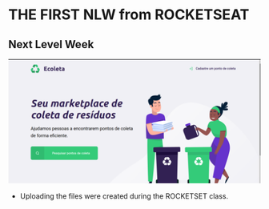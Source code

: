 # THE FIRST NLW from ROCKETSEAT

## Next Level Week

![Apresentation](./src/assets/apresentation.png)

* Uploading the files were created during the ROCKETSET class.
